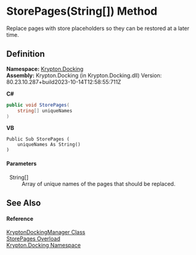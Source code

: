 # StorePages(String[]) Method


Replace pages with store placeholders so they can be restored at a later time.



## Definition
**Namespace:** <a href="98399376-cf41-9454-4b4d-4fab2ca20bc7.md">Krypton.Docking</a>  
**Assembly:** Krypton.Docking (in Krypton.Docking.dll) Version: 80.23.10.287+build2023-10-14T12:58:55:711Z

**C#**
``` C#
public void StorePages(
	string[] uniqueNames
)
```
**VB**
``` VB
Public Sub StorePages ( 
	uniqueNames As String()
)
```



#### Parameters
<dl><dt>  String[]</dt><dd>Array of unique names of the pages that should be replaced.</dd></dl>

## See Also


#### Reference
<a href="6c9c237d-95cb-a4ce-72c6-cd7684d3287e.md">KryptonDockingManager Class</a>  
<a href="514fdb1b-51db-a931-5a38-0fb81f93ae09.md">StorePages Overload</a>  
<a href="98399376-cf41-9454-4b4d-4fab2ca20bc7.md">Krypton.Docking Namespace</a>  
